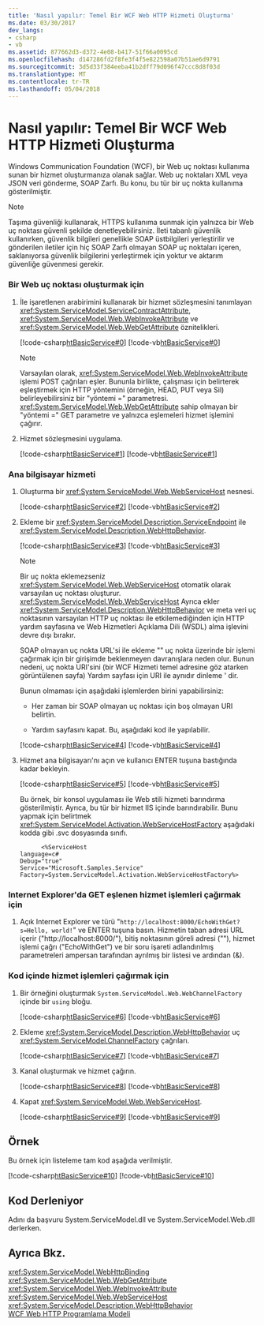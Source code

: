 ```yaml
---
title: 'Nasıl yapılır: Temel Bir WCF Web HTTP Hizmeti Oluşturma'
ms.date: 03/30/2017
dev_langs:
- csharp
- vb
ms.assetid: 877662d3-d372-4e08-b417-51f66a0095cd
ms.openlocfilehash: d147286fd2f8fe3f4f5e822598a07b51ae6d9791
ms.sourcegitcommit: 3d5d33f384eeba41b2dff79d096f47ccc8d8f03d
ms.translationtype: MT
ms.contentlocale: tr-TR
ms.lasthandoff: 05/04/2018
---
```

# <a name="how-to-create-a-basic-wcf-web-http-service"></a>Nasıl yapılır: Temel Bir WCF Web HTTP Hizmeti Oluşturma
Windows Communication Foundation (WCF), bir Web uç noktası kullanıma sunan bir hizmet oluşturmanıza olanak sağlar. Web uç noktaları XML veya JSON veri gönderme, SOAP Zarfı. Bu konu, bu tür bir uç nokta kullanıma gösterilmiştir.  
  
> [!NOTE]
>  Taşıma güvenliği kullanarak, HTTPS kullanıma sunmak için yalnızca bir Web uç noktası güvenli şekilde denetleyebilirsiniz. İleti tabanlı güvenlik kullanırken, güvenlik bilgileri genellikle SOAP üstbilgileri yerleştirilir ve gönderilen iletiler için hiç SOAP Zarfı olmayan SOAP uç noktaları içeren, saklanıyorsa güvenlik bilgilerini yerleştirmek için yoktur ve aktarım güvenliğe güvenmesi gerekir.  
  
### <a name="to-create-a-web-endpoint"></a>Bir Web uç noktası oluşturmak için  
  
1.  İle işaretlenen arabirimini kullanarak bir hizmet sözleşmesini tanımlayan <xref:System.ServiceModel.ServiceContractAttribute>, <xref:System.ServiceModel.Web.WebInvokeAttribute> ve <xref:System.ServiceModel.Web.WebGetAttribute> öznitelikleri.  
  
     [!code-csharp[htBasicService#0](../../../../samples/snippets/csharp/VS_Snippets_CFX/htbasicservice/cs/service.cs#0)]
     [!code-vb[htBasicService#0](../../../../samples/snippets/visualbasic/VS_Snippets_CFX/htbasicservice/vb/service.vb#0)]  
  
    > [!NOTE]
    >  Varsayılan olarak, <xref:System.ServiceModel.Web.WebInvokeAttribute> işlemi POST çağrıları eşler. Bununla birlikte, çalışması için belirterek eşleştirmek için HTTP yöntemini (örneğin, HEAD, PUT veya Sil) belirleyebilirsiniz bir "yöntemi =" parametresi. <xref:System.ServiceModel.Web.WebGetAttribute> sahip olmayan bir "yöntemi =" GET parametre ve yalnızca eşlemeleri hizmet işlemini çağırır.  
  
2.  Hizmet sözleşmesini uygulama.  
  
     [!code-csharp[htBasicService#1](../../../../samples/snippets/csharp/VS_Snippets_CFX/htbasicservice/cs/service.cs#1)]
     [!code-vb[htBasicService#1](../../../../samples/snippets/visualbasic/VS_Snippets_CFX/htbasicservice/vb/service.vb#1)]  
  
### <a name="to-host-the-service"></a>Ana bilgisayar hizmeti  
  
1.  Oluşturma bir <xref:System.ServiceModel.Web.WebServiceHost> nesnesi.  
  
     [!code-csharp[htBasicService#2](../../../../samples/snippets/csharp/VS_Snippets_CFX/htbasicservice/cs/service.cs#2)]
     [!code-vb[htBasicService#2](../../../../samples/snippets/visualbasic/VS_Snippets_CFX/htbasicservice/vb/service.vb#2)]  
  
2.  Ekleme bir <xref:System.ServiceModel.Description.ServiceEndpoint> ile <xref:System.ServiceModel.Description.WebHttpBehavior>.  
  
     [!code-csharp[htBasicService#3](../../../../samples/snippets/csharp/VS_Snippets_CFX/htbasicservice/cs/service.cs#3)]
     [!code-vb[htBasicService#3](../../../../samples/snippets/visualbasic/VS_Snippets_CFX/htbasicservice/vb/service.vb#3)]  
  
    > [!NOTE]
    >  Bir uç nokta eklemezseniz <xref:System.ServiceModel.Web.WebServiceHost> otomatik olarak varsayılan uç noktası oluşturur. <xref:System.ServiceModel.Web.WebServiceHost> Ayrıca ekler <xref:System.ServiceModel.Description.WebHttpBehavior> ve meta veri uç noktasının varsayılan HTTP uç noktası ile etkilemediğinden için HTTP yardım sayfasına ve Web Hizmetleri Açıklama Dili (WSDL) alma işlevini devre dışı bırakır.  
    >   
    >  SOAP olmayan uç nokta URL'si ile ekleme "" uç nokta üzerinde bir işlemi çağırmak için bir girişimde beklenmeyen davranışlara neden olur. Bunun nedeni, uç nokta URI'sini (bir WCF Hizmeti temel adresine göz atarken görüntülenen sayfa) Yardım sayfası için URI ile aynıdır dinleme ' dir.  
  
     Bunun olmaması için aşağıdaki işlemlerden birini yapabilirsiniz:  
  
    -   Her zaman bir SOAP olmayan uç noktası için boş olmayan URI belirtin.  
  
    -   Yardım sayfasını kapat. Bu, aşağıdaki kod ile yapılabilir.  
  
     [!code-csharp[htBasicService#4](../../../../samples/snippets/csharp/VS_Snippets_CFX/htbasicservice/cs/snippets.cs#4)]
     [!code-vb[htBasicService#4](../../../../samples/snippets/visualbasic/VS_Snippets_CFX/htbasicservice/vb/snippets.vb#4)]  
  
3.  Hizmet ana bilgisayarı'nı açın ve kullanıcı ENTER tuşuna bastığında kadar bekleyin.  
  
     [!code-csharp[htBasicService#5](../../../../samples/snippets/csharp/VS_Snippets_CFX/htbasicservice/cs/snippets.cs#5)]
     [!code-vb[htBasicService#5](../../../../samples/snippets/visualbasic/VS_Snippets_CFX/htbasicservice/vb/snippets.vb#5)]  
  
     Bu örnek, bir konsol uygulaması ile Web stili hizmeti barındırma gösterilmiştir. Ayrıca, bu tür bir hizmet IIS içinde barındırabilir. Bunu yapmak için belirtmek <xref:System.ServiceModel.Activation.WebServiceHostFactory> aşağıdaki kodda gibi .svc dosyasında sınıfı.  
  
    ```  
          <%ServiceHost   
    language=c#  
    Debug="true"  
    Service="Microsoft.Samples.Service"  
    Factory=System.ServiceModel.Activation.WebServiceHostFactory%>  
    ```  
  
### <a name="to-call-service-operations-mapped-to-get-in-internet-explorer"></a>Internet Explorer'da GET eşlenen hizmet işlemleri çağırmak için  
  
1.  Açık Internet Explorer ve türü "`http://localhost:8000/EchoWithGet?s=Hello, world!`" ve ENTER tuşuna basın. Hizmetin taban adresi URL içerir ("http://localhost:8000/"), bitiş noktasının göreli adresi (""), hizmet işlemi çağrı ("EchoWithGet") ve bir soru işareti adlandırılmış parametreleri ampersan tarafından ayrılmış bir listesi ve ardından (&).  
  
### <a name="to-call-service-operations-in-code"></a>Kod içinde hizmet işlemleri çağırmak için  
  
1.  Bir örneğini oluşturmak <!--zz <xref:System.ServiceModel.Web.WebChannelFactory>--> `System.ServiceModel.Web.WebChannelFactory` içinde bir `using` bloğu.  
  
     [!code-csharp[htBasicService#6](../../../../samples/snippets/csharp/VS_Snippets_CFX/htbasicservice/cs/service.cs#6)]
     [!code-vb[htBasicService#6](../../../../samples/snippets/visualbasic/VS_Snippets_CFX/htbasicservice/vb/service.vb#6)]  
  
2.  Ekleme <xref:System.ServiceModel.Description.WebHttpBehavior> uç <xref:System.ServiceModel.ChannelFactory> çağrıları.  
  
     [!code-csharp[htBasicService#7](../../../../samples/snippets/csharp/VS_Snippets_CFX/htbasicservice/cs/service.cs#7)]
     [!code-vb[htBasicService#7](../../../../samples/snippets/visualbasic/VS_Snippets_CFX/htbasicservice/vb/service.vb#7)]  
  
3.  Kanal oluşturmak ve hizmet çağırın.  
  
     [!code-csharp[htBasicService#8](../../../../samples/snippets/csharp/VS_Snippets_CFX/htbasicservice/cs/service.cs#8)]
     [!code-vb[htBasicService#8](../../../../samples/snippets/visualbasic/VS_Snippets_CFX/htbasicservice/vb/service.vb#8)]  
  
4.  Kapat <xref:System.ServiceModel.Web.WebServiceHost>.  
  
     [!code-csharp[htBasicService#9](../../../../samples/snippets/csharp/VS_Snippets_CFX/htbasicservice/cs/service.cs#9)]
     [!code-vb[htBasicService#9](../../../../samples/snippets/visualbasic/VS_Snippets_CFX/htbasicservice/vb/service.vb#9)]  
  
## <a name="example"></a>Örnek  
 Bu örnek için listeleme tam kod aşağıda verilmiştir.  
  
 [!code-csharp[htBasicService#10](../../../../samples/snippets/csharp/VS_Snippets_CFX/htbasicservice/cs/service.cs#10)]
 [!code-vb[htBasicService#10](../../../../samples/snippets/visualbasic/VS_Snippets_CFX/htbasicservice/vb/service.vb#10)]  
  
## <a name="compiling-the-code"></a>Kod Derleniyor  
 Adını da başvuru System.ServiceModel.dll ve System.ServiceModel.Web.dll derlerken.  
  
## <a name="see-also"></a>Ayrıca Bkz.  
 <xref:System.ServiceModel.WebHttpBinding>  
 <xref:System.ServiceModel.Web.WebGetAttribute>  
 <xref:System.ServiceModel.Web.WebInvokeAttribute>  
 <xref:System.ServiceModel.Web.WebServiceHost>  
 <xref:System.ServiceModel.Description.WebHttpBehavior>  
 [WCF Web HTTP Programlama Modeli](../../../../docs/framework/wcf/feature-details/wcf-web-http-programming-model.md)
